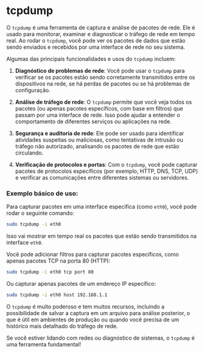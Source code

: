 # tcpdump

O `tcpdump` é uma ferramenta de captura e análise de pacotes de rede. Ele é usado para monitorar, examinar e diagnosticar o tráfego de rede em tempo real. Ao rodar o `tcpdump`, você pode ver os pacotes de dados que estão sendo enviados e recebidos por uma interface de rede no seu sistema.

Algumas das principais funcionalidades e usos do `tcpdump` incluem:

1. **Diagnóstico de problemas de rede**: Você pode usar o `tcpdump` para verificar se os pacotes estão sendo corretamente transmitidos entre os dispositivos na rede, se há perdas de pacotes ou se há problemas de configuração.

2. **Análise de tráfego de rede**: O `tcpdump` permite que você veja todos os pacotes (ou apenas pacotes específicos, com base em filtros) que passam por uma interface de rede. Isso pode ajudar a entender o comportamento de diferentes serviços ou aplicações na rede.

3. **Segurança e auditoria de rede**: Ele pode ser usado para identificar atividades suspeitas ou maliciosas, como tentativas de intrusão ou tráfego não autorizado, analisando os pacotes de rede que estão circulando.

4. **Verificação de protocolos e portas**: Com o `tcpdump`, você pode capturar pacotes de protocolos específicos (por exemplo, HTTP, DNS, TCP, UDP) e verificar as comunicações entre diferentes sistemas ou servidores.

### Exemplo básico de uso:

Para capturar pacotes em uma interface específica (como `eth0`), você pode rodar o seguinte comando:

```bash
sudo tcpdump -i eth0
```

Isso vai mostrar em tempo real os pacotes que estão sendo transmitidos na interface `eth0`.

Você pode adicionar filtros para capturar pacotes específicos, como apenas pacotes TCP na porta 80 (HTTP):

```bash
sudo tcpdump -i eth0 tcp port 80
```

Ou capturar apenas pacotes de um endereço IP específico:

```bash
sudo tcpdump -i eth0 host 192.168.1.1
```

O `tcpdump` é muito poderoso e tem muitos recursos, incluindo a possibilidade de salvar a captura em um arquivo para análise posterior, o que é útil em ambientes de produção ou quando você precisa de um histórico mais detalhado do tráfego de rede.

Se você estiver lidando com redes ou diagnóstico de sistemas, o `tcpdump` é uma ferramenta fundamental!